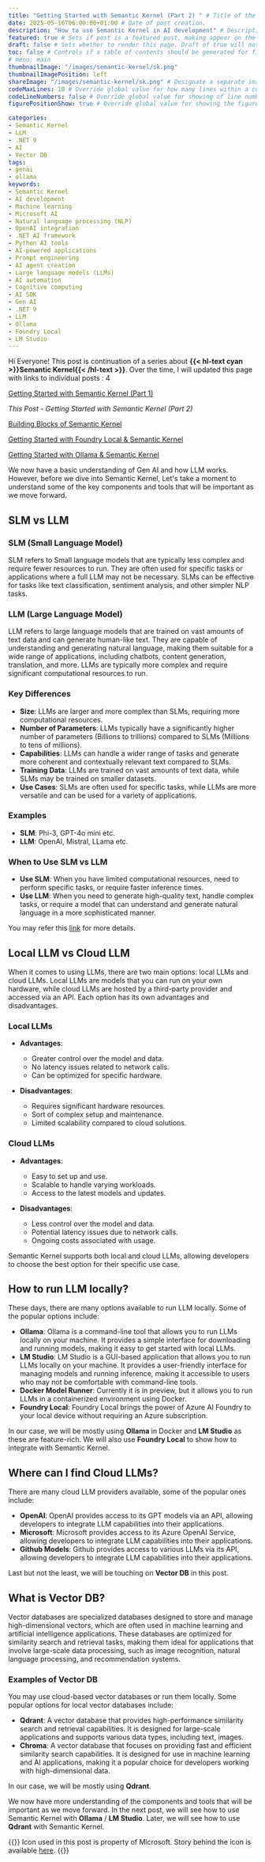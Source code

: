 ```yaml
---
title: "Getting Started with Semantic Kernel (Part 2) " # Title of the blog post.
date: 2025-05-16T06:00:00+01:00 # Date of post creation.
description: "How to use Semantic Kernel in AI development" # Description used for search engine.
featured: true # Sets if post is a featured post, making appear on the home page side bar.
draft: false # Sets whether to render this page. Draft of true will not be rendered.
toc: false # Controls if a table of contents should be generated for first-level links automatically.
# menu: main
thumbnailImage: "/images/semantic-kernel/sk.png"
thumbnailImagePosition: left
shareImage: "/images/semantic-kernel/sk.png" # Designate a separate image for social media sharing.
codeMaxLines: 10 # Override global value for how many lines within a code block before auto-collapsing.
codeLineNumbers: false # Override global value for showing of line numbers within code block.
figurePositionShow: true # Override global value for showing the figure label.

categories:
- Semantic Kernel
- LLM
- .NET 9
- AI
- Vector DB
tags:
- genai
- ollama
keywords:
- Semantic Kernel
- AI development
- Machine learning
- Microsoft AI
- Natural language processing (NLP)
- OpenAI integration
- .NET AI framework
- Python AI tools
- AI-powered applications
- Prompt engineering
- AI agent creation
- Large language models (LLMs)
- AI automation
- Cognitive computing
- AI SDK
- Gen AI
- .NET 9
- LLM
- Ollama
- Foundry Local
- LM Studio
---
```

 
Hi Everyone! 
This post is continuation of a series about **{{< hl-text cyan >}}Semantic Kernel{{< /hl-text >}}**. Over the time, I will updated this page with links to individual posts : 4

[Getting Started with Semantic Kernel (Part 1)](/post/getting-started-with-semantic-kernel)

_This Post - Getting Started with Semantic Kernel (Part 2)_

[Building Blocks of Semantic Kernel](/post/semantic-kernel/semantic-kernel-building-blocks)

[Getting Started with Foundry Local & Semantic Kernel](/post/semantic-kernel/getting-started-with-foundry-local-and-semantic-kernel)

[Getting Started with Ollama & Semantic Kernel](/post/semantic-kernel/getting-started-with-ollama-and-semantic-kernel)

We now have a basic understanding of Gen AI and how LLM works. However, before we dive into Semantic Kernel, Let's take a moment to understand some of the key components and tools that will be important as we move forward.

## SLM vs LLM
### SLM (Small Language Model)
SLM refers to Small language models that are typically less complex and require fewer resources to run. They are often used for specific tasks or applications where a full LLM may not be necessary. SLMs can be effective for tasks like text classification, sentiment analysis, and other simpler NLP tasks.
### LLM (Large Language Model)
LLM refers to large language models that are trained on vast amounts of text data and can generate human-like text. They are capable of understanding and generating natural language, making them suitable for a wide range of applications, including chatbots, content generation, translation, and more. LLMs are typically more complex and require significant computational resources to run.
### Key Differences
- **Size**: LLMs are larger and more complex than SLMs, requiring more computational resources.
- **Number of Parameters**: LLMs typically have a significantly higher number of parameters (Billions to trillions) compared to SLMs (Millions to tens of millions).
- **Capabilities**: LLMs can handle a wider range of tasks and generate more coherent and contextually relevant text compared to SLMs.
- **Training Data**: LLMs are trained on vast amounts of text data, while SLMs may be trained on smaller datasets.
- **Use Cases**: SLMs are often used for specific tasks, while LLMs are more versatile and can be used for a variety of applications.
### Examples
- **SLM**: 	Phi-3, GPT-4o mini etc.
- **LLM**: OpenAI, Mistral, LLama etc.
### When to Use SLM vs LLM
- **Use SLM**: When you have limited computational resources, need to perform specific tasks, or require faster inference times.
- **Use LLM**: When you need to generate high-quality text, handle complex tasks, or require a model that can understand and generate natural language in a more sophisticated manner.
 
 You may refer this [link](https://www.microsoft.com/en-us/microsoft-cloud/blog/2024/11/11/explore-ai-models-key-differences-between-small-language-models-and-large-language-models/) for more details.

## Local LLM vs Cloud LLM

When it comes to using LLMs, there are two main options: local LLMs and cloud LLMs. Local LLMs are models that you can run on your own hardware, while cloud LLMs are hosted by a third-party provider and accessed via an API. Each option has its own advantages and disadvantages.

### Local LLMs
- **Advantages**:
  - Greater control over the model and data.
  - No latency issues related to network calls.
  - Can be optimized for specific hardware.

- **Disadvantages**:
  - Requires significant hardware resources.
  - Sort of complex setup and maintenance.
  - Limited scalability compared to cloud solutions.

### Cloud LLMs
- **Advantages**:
  - Easy to set up and use.
  - Scalable to handle varying workloads.
  - Access to the latest models and updates.

- **Disadvantages**:
  - Less control over the model and data.
  - Potential latency issues due to network calls.
  - Ongoing costs associated with usage.
  
Semantic Kernel supports both local and cloud LLMs, allowing developers to choose the best option for their specific use case.

## How to run LLM locally?
These days, there are many options available to run LLM locally. Some of the popular options include:
- **Ollama**: Ollama is a command-line tool that allows you to run LLMs locally on your machine. It provides a simple interface for downloading and running models, making it easy to get started with local LLMs. 
- **LM Studio**: LM Studio is a GUI-based application that allows you to run LLMs locally on your machine. It provides a user-friendly interface for managing models and running inference, making it accessible to users who may not be comfortable with command-line tools.
- **Docker Model Runner**: Currently it is in preview, but it allows you to run LLMs in a containerized environment using Docker. 
- **Foundry Local**: Foundry Local brings the power of Azure AI Foundry to your local device without requiring an Azure subscription. 

In our case, we will be mostly using **Ollama** in Docker and **LM Studio** as these are feature-rich. We will also use **Foundry Local** to show how to integrate with Semantic Kernel.

## Where can I find Cloud LLMs?
There are many cloud LLM providers available, some of the popular ones include:
- **OpenAI**: OpenAI provides access to its GPT models via an API, allowing developers to integrate LLM capabilities into their applications.
- **Microsoft**: Microsoft provides access to its Azure OpenAI Service, allowing developers to integrate LLM capabilities into their applications.
- **Github Models**: Github provides access to various LLMs via its API, allowing developers to integrate LLM capabilities into their applications.

Last but not the least, we will be touching on **Vector DB** in this post.
## What is Vector DB?
Vector databases are specialized databases designed to store and manage high-dimensional vectors, which are often used in machine learning and artificial intelligence applications. These databases are optimized for similarity search and retrieval tasks, making them ideal for applications that involve large-scale data processing, such as image recognition, natural language processing, and recommendation systems.
### Examples of Vector DB
You may use cloud-based vector databases or run them locally. Some popular options for local vector databases include:

- **Qdrant**: A vector database that provides high-performance similarity search and retrieval capabilities. It is designed for large-scale applications and supports various data types, including text, images.
- **Chroma**: A vector database that focuses on providing fast and efficient similarity search capabilities. It is designed for use in machine learning and AI applications, making it a popular choice for developers working with high-dimensional data.

In our case, we will be mostly using **Qdrant**.

We now have more understanding of the components and tools that will be important as we move forward. In the next post, we will see how to use Semantic Kernel with **Ollama** / **LM Studio**. Later, we will see how to use **Qdrant** with Semantic Kernel.

{{<alert info no-icon>}}
Icon used in this post is property of Microsoft. Story behind the icon is available [here](https://devblogs.microsoft.com/semantic-kernel/semantic-kernels-new-icon-and-the-art-of-teamwork/).
{{</alert >}}